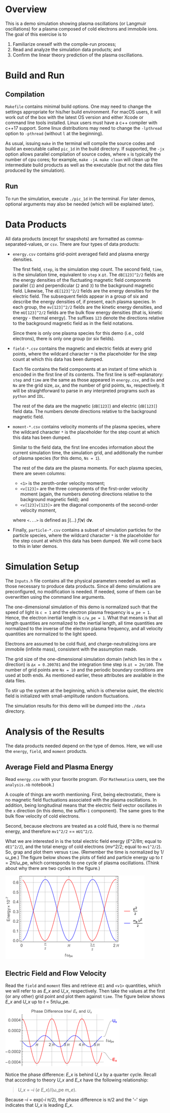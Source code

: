 # Overview

This is a demo simulation showing plasma oscillations (or Langmuir oscillations) for a plasma 
composed of cold electrons and immobile ions.
The goal of this exercise is to

1) Familiarize oneself with the compile-run process;
2) Read and analyze the simulation data products; and
3) Confirm the linear theory prediction of the plasma oscillations.


# Build and Run

## Compilation

`Makefile` contains minimal build options. One may need to change the settings appropriate
for his/her build environment.
For macOS users, it will work out of the box with the latest OS version and either Xcode or command line tools installed.
Linux users must have a c++ compiler with c++17 support.
Some linux distributions may need to change the `-lpthread` option to `-pthread` (without `l` at the beginning).

As usual, issuing `make` in the terminal will compile the source codes and build an executable
called `pic_1d` in the build directory.
If supported, the `-jx` option allows parallel compilation of source codes, where `x` is typically
the number of cpu cores; for example, `make -j4`.
`make clean` will clean up the intermediate build products as well as the executable
(but not the data files produced by the simulation).

## Run

To run the simulation, execute `./pic_1d` in the terminal.
For later demos, optional arguments may also be needed (which will be explained later).


# Data Products

All data products (except for snapshots) are formatted as comma-separated-values, or `csv`.
There are four types of data products:

* `energy.csv` contains grid-point averaged field and plasma energy densities.

    The first field, `step`, is the simulation step count.
    The second field, `time`, is the simulation time, equivalent to `step` x `∆t`.
    The `dB[123]^2/2` fields are the energy densities of the fluctuating magnetic field components
    parallel (`1`) and perpendicular (`2` and `3`) to the background magnetic field.
    Likewise, The `dE[123]^2/2` fields are the energy densities for the electric field.
    The subsequent fields appear in a group of six and describe the energy densities of, if present,
    each plasma species.
    In each group, the `mv[123]^2/2` fields are the kinetic energy densities, and
    the `mU[123]^2/2` fields are the bulk flow energy densities (that is, kinetic energy - thermal energy).
    The suffixes `123` denote the directions relative to the background magnetic field as in the field notations.
    
    Since there is only one plasma species for this demo (i.e., cold electrons), there is only one group (or six fields).

* `field-*.csv` contains the magnetic and electric fields at every grid points,
where the wildcard character `*` is the placeholder for the step count at which this data has been dumped.

    Each file contains the field components at an instant of time which is encoded in the first line
    of its contents.
    The first line is self-explanatory:
    `step` and `time` are the same as those appeared in `energy.csv`, and
    `Dx` and `Nx` are the grid size, `∆x`, and the number of grid points, `Nx`, respectively.
    It will be straightforward to parse in any interpreted programs such as `python` and `IDL`.

    The rest of the data are the magnetic (`dB[123]`) and electric (`dB[123]`) field data.
    The numbers denote directions relative to the background magnetic field.

* `moment-*.csv` contains velocity moments of the plasma species,
where the wildcard character `*` is the placeholder for the step count at which this data has been dumped.

    Similar to the field data, the first line encodes information about the current simulation time,
    the simulation grid, and additionally the number of plasma species (for this demo, `Ns = 1`).

    The rest of the data are the plasma moments.
    For each plasma species, there are seven columns:

    - `<1>` is the zeroth-order velocity moment;
    - `<v[123]>` are the three components of the first-order velocity moment
    (again, the numbers denoting directions relative to the background magnetic field); and
    - `<v[123]v[123]>` are the diagonal components of the second-order velocity moment,
    
    where `<...>` is defined as ∫(...) *f*(**v**) d**v**.


* Finally, `particle-*.csv` contains a subset of simulation particles for the particle species,
where the wildcard character `*` is the placeholder for the step count at which this data has been dumped.
We will come back to this in later demos.


# Simulation Setup

The `Inputs.h` file contains all the physical parameters needed as well as 
those necessary to produce data products.
Since all demo simulations are preconfigured, no modification is needed.
If needed, some of them can be overwritten using the command line arguments.

The one-dimensional simulation of this demo is normalized such that
the speed of light is `c = 1` and the electron plasma frequency is `ω_pe = 1`.
Hence, the electron inertial length is `c/ω_pe = 1`.
What that means is that
all length quantities are normalized to the inertial length,
all time quantities are normalized to the inverse of the electron plasma frequency, and
all velocity quantities are normalized to the light speed.

Electrons are assumed to be cold fluid, and charge-neutralizing ions are immobile (infinite mass),
consistent with the assumption made.

The grid size of the one-dimensional simulation domain (which lies in the `x` direction) is `∆x = 0.200781` and
the integration time step is `∆t = 2π/100`.
The number of grid points are `Nx = 10` and the periodic boundary conditions are used at both ends.
As mentioned earlier, these attributes are available in the data files.

To stir up the system at the beginning, which is otherwise quiet,
the electric field is initialized with small-amplitude random fluctuations.

The simulation results for this demo will be dumped into the `./data` directory.


# Analysis of the Results

The data products needed depend on the type of demos.
Here, we will use the `energy`, `field`, and `moment` products.

## Average Field and Plasma Energy

Read `energy.csv` with your favorite program.
(For `Mathematica` users, see the `analysis.nb` notebook.)

A couple of things are worth mentioning.
First, being electrostatic, there is no magnetic field fluctuations associated with the plasma oscillations.
In addition, being longitudinal means that the electric field vector oscillates in the `x` direction
(in this demo, the suffix-`1` component).
The same goes to the bulk flow velocity of cold electrons.

Second, because electrons are treated as a cold fluid, there is no thermal energy, and therefore
`mv1^2/2` == `mU1^2/2`.

What we are interested in is the total electric field energy (*E*^2/8π; equal to `dE1^2/2`), and
the total energy of cold electrons (*mv*^2/2; equal to `mv1^2/2`).
So, grap and plot them versus `time`.
(Remember the time is normalized by 1/ω_pe.)
The figure below shows the plots of field and particle energy up to *t* = 2π/ω_pe,
which corresponds to one cycle of plasma oscillations.
(Think about why there are two cycles in the figure.)

![Field and Plasma Energy](./figures/field_electron_energy.png)


## Electric Field and Flow Velocity

Read the `field` and `moment` files and retrieve `dE1` and `<v1>` quantities,
which we will refer to as *E_x* and *U_x*, respectively.
Then take the values at the first (or any other) grid point and plot them against `time`.
The figure below shows *E_x* and *U_x* up to *t* = 5π/ω_pe.

![Phase Relation between *E_x* and *U_x*](./figures/Ex_and_Ux_phase.png)

Notice the phase difference: *E_x* is behind *U_x* by a quarter cycle.
Recall that according to theory *U_x* and *E_x* have the following relationship:

> *U_x* = –*i* (*e* *E_x*)/(ω_pe *m_e*).

Because –*i* = exp(–*i* π/2), the phase difference is π/2 and the '–' sign indicates that
*U_x* is leading *E_x*.


